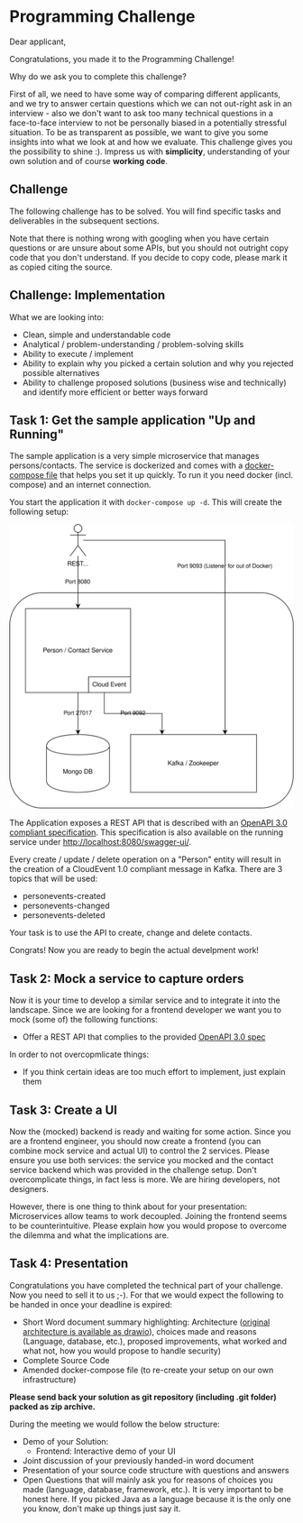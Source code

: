 # Programming Challenge

Dear applicant,

Congratulations, you made it to the Programming Challenge!

Why do we ask you to complete this challenge?

First of all, we need to have some way of comparing different applicants, and we try to answer certain questions which we can not out-right ask in an interview - also we don't want to ask too many technical questions in a face-to-face interview to not be personally biased in a potentially stressful situation. To be as transparent as possible, we want to give you some insights into what we look at and how we evaluate. This challenge gives you the possibility to shine :). Impress us with **simplicity**, understanding of your own solution and of course **working code**.

## Challenge

The following challenge has to be solved. You will find specific tasks and deliverables in the subsequent sections.

Note that there is nothing wrong with googling when you have certain questions or are unsure about some APIs, but you should not outright copy code that you don't understand. If you decide to copy code, please mark it as copied citing the source.

## Challenge: Implementation

What we are looking into:

- Clean, simple and understandable code 
- Analytical / problem-understanding / problem-solving skills
- Ability to execute / implement 
- Ability to explain why you picked a certain solution and why you rejected possible alternatives
- Ability to challenge proposed solutions (business wise and technically) and identify more efficient or better ways forward



## Task 1: Get the sample application "Up and Running"

The sample application is a very simple microservice that manages persons/contacts. The service is dockerized and comes with a [docker-compose file](docker-compose.yaml) that helps you set it up quickly. To run it you need docker (incl. compose) and an internet connection. 

You start the application it with `docker-compose up -d`. This will create the following setup:

![Basic Architecture](assets/basic-deployment.svg)

The Application exposes a REST API that is described with an [OpenAPI 3.0 compliant specification](assets/contact_service_openapi.yaml). This specification is also available on the running service under [http://localhost:8080/swagger-ui/](http://localhost:8080/swagger-ui/).

Every create / update / delete operation on a "Person" entity will result in the creation of a CloudEvent 1.0 compliant message in Kafka. There are 3 topics that will be used:

* personevents-created
* personevents-changed
* personevents-deleted

Your task is to use the API to create, change and delete contacts.

Congrats! Now you are ready to begin the actual develpment work!


## Task 2: Mock a service to capture orders

Now it is your time to develop a similar service and to integrate it into the landscape. Since we are looking for a frontend developer we want you to mock (some of) the following functions:

* Offer a REST API that complies to the provided [OpenAPI 3.0 spec](assets/order_service_openapi.yaml)

In order to not overcopmlicate things:
 * If you think certain ideas are too much effort to implement, just explain them 


## Task 3: Create a UI

Now the (mocked) backend is ready and waiting for some action. Since you are a frontend engineer, you should now create a frontend (you can combine mock service and actual UI) to control the 2 services. Please ensure you use both services: the service you mocked and the contact service backend which was provided in the challenge setup. Don't overcomplicate things, in fact less is more. We are hiring developers, not designers. 

However, there is one thing to think about for your presentation: Microservices allow teams to work decoupled. Joining the frontend seems to be counterintuitive. Please explain how you would propose to overcome the dilemma and what the implications are.


## Task 4: Presentation

Congratulations you have completed the technical part of your challenge. Now you need to sell it to us ;-). For that we would expect the following to be handed in once your deadline is expired:

* Short Word document summary highlighting: Architecture ([original architecture is available as drawio](assets/Architecture.drawio)), choices made and reasons (Language, database, etc.), proposed improvements, what worked and what not, how you would propose to handle security)
* Complete Source Code 
* Amended docker-compose file (to re-create your setup on our own infrastructure)

**Please send back your solution as git repository (including .git folder) packed as zip archive.**

During the meeting we would follow the below structure:

* Demo of your Solution:
  * Frontend: Interactive demo of your UI
* Joint discussion of your previously handed-in word document
* Presentation of your source code structure with questions and answers
* Open Questions that will mainly ask you for reasons of choices you made (language, database, framework, etc.). It is very important to be honest here. If you picked Java as a language because it is the only one you know, don't make up things just say it. 
